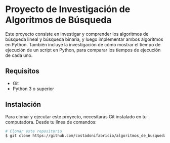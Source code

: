 # Proyecto de Investigación de Algoritmos de Búsqueda

Este proyecto consiste en investigar y comprender los algoritmos de búsqueda lineal y búsqueda binaria, y luego implementar ambos algoritmos en Python. También incluye la investigación de cómo mostrar el tiempo de ejecución de un script en Python, para comparar los tiempos de ejecución de cada uno.

## Requisitos

- Git
- Python 3 o superior

## Instalación

Para clonar y ejecutar este proyecto, necesitarás Git instalado en tu computadora. Desde tu línea de comandos:

```bash
# Clonar este repositorio
$ git clone https://github.com/costadonifabricio/algoritmos_de_busqueda.git
